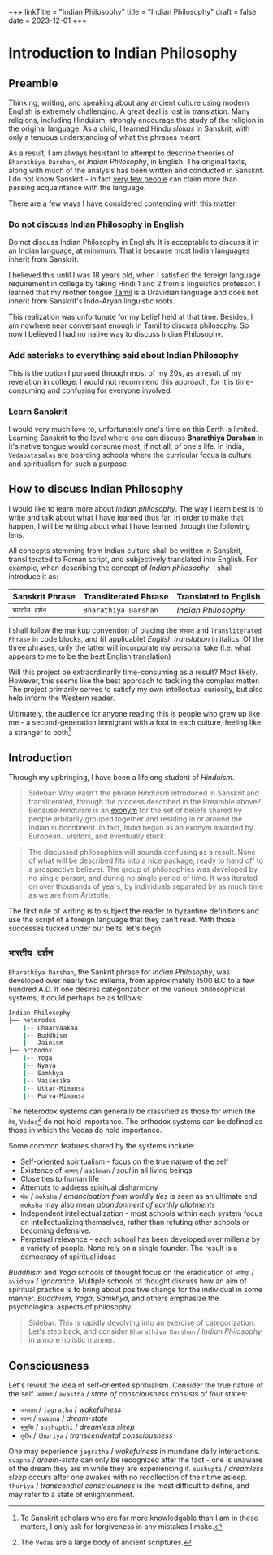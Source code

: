 +++
linkTitle = "Indian Philosophy"
title = "Indian Philosophy"
draft = false
date = 2023-12-01
+++

# Introduction to Indian Philosophy

## Preamble

Thinking, writing, and speaking about any ancient culture using modern English is extremely challenging. A great deal is lost in translation. Many religions, including Hinduism, strongly encourage the study of the religion in the original language. As a child, I learned Hindu *slokas* in Sanskrit, with only a tenuous understanding of what the phrases meant.  

As a result, I am always hesistant to attempt to describe theories of `Bharathiya Darshan`, or *Indian Philosophy*, in English. The original texts, along with much of the analysis has been written and conducted in Sanskrit. I do not know Sanskrit - in fact [very few people](https://www.indiatoday.in/india/story/people-speak-sanskrit-india-home-ministry-language-department-2005594-2022-09-28) can claim more than passing acquaintance with the language. 

There are a few ways I have considered contending with this matter.

### Do not discuss Indian Philosophy in English

Do not discuss Indian Philosophy in English. It is acceptable to discuss it in an Indian language, at minimum. That is because most Indian languages inherit from Sanskrit. 

I believed this until I was 18 years old, when I satisfied the foreign language requirement in college by taking Hindi 1 and 2 from a linguistics professor. I learned that my mother tongue [Tamil](https://en.wikipedia.org/wiki/Tamil_language) is a Dravidian language and does not inherit from Sanskrit's Indo-Aryan linguistic roots.  

This realization was unfortunate for my belief held at that time. Besides, I am nowhere near conversant enough in Tamil to discuss philosophy. So now I believed I had no native way to discuss Indian Philosophy.

### Add asterisks to everything said about Indian Philosophy

This is the option I pursued through most of my 20s, as a result of my revelation in college. I would not recommend this approach, for it is time-consuming and confusing for everyone involved.  

### Learn Sanskrit

I would very much love to, unfortunately one's time on this Earth is limited. Learning Sanskrit to the level where one can discuss **Bharathiya Darshan** in it's native tongue would consume most, if not all, of one's life. In India, `Vedapatasalas` are boarding schools where the curricular focus is culture and spiritualism for such a purpose.

## How to discuss Indian Philosophy

I would like to learn more about *Indian philosophy*. The way I learn best is to write and talk about what I have learned thus far. In order to make that happen, I will be writing about what I have learned through the following lens.

All concepts stemming from Indian culture shall be written in Sanskrit, transliterated to Roman script, and subjectively translated into English. For example, when describing the concept of *Indian philosophy*, I shall introduce it as:

| Sanskrit Phrase | Transliterated Phrase | Translated to English |
|-|-|-|
| `भारतीय दर्शन` | `Bharathiya Darshan` | *Indian Philosophy* |

I shall follow the markup convention of placing the `संस्कृत` and `Transliterated Phrase` in code blocks, and (if applicable) *English translation* in italics. Of the three phrases, only the latter will incorporate my personal take (i.e. what appears to me to be the best English translation)

Will this project be extraordinarily time-consuming as a result? Most likely. However, this seems like the best approach to tackling the complex matter. The project primarily serves to satisfy my own intellectual curiosity, but also help inform the Western reader.

Ultimately, the audience for anyone reading this is people who grew up like me - a second-generation immigrant with a foot in each culture, feeling like a stranger to both[^intro]

## Introduction

Through my upbringing, I have been a lifelong student of *Hinduism*.  

> Sidebar: Why wasn't the phrase *Hinduism* introduced in Sanskrit and transliterated, through the process described in the Preamble above? Because *Hinduism* is an [exonym](https://en.wikipedia.org/wiki/Endonym_and_exonym) for the set of beliefs shared by people arbitarily grouped together and residing in or around the Indian subcontinent. In fact, *India* began as an exonym awarded by European...visitors, and eventually stuck.  

> The discussed philosophies will sounds confusing as a result. None of what will be described fits into a nice package, ready to hand off to a prospective believer. The group of philosophies was developed by no single person, and during no single period of time. It was iterated on over thousands of years, by individuals separated by as much time as we are from Aristotle.

The first rule of writing is to subject the reader to byzantine definitions and use the script of a foreign language that they can't read. With those successes tucked under our belts, let's begin.

## `भारतीय दर्शन`

`Bharathiya Darshan`, the Sankrit phrase for *Indian Philosophy*, was developed over nearly two millenia, from approximately 1500 B.C to a few hundred A.D. If one desires categorization of the various philosophical systems, it could perhaps be as follows:

```bash
Indian Philosophy
├── heterodox
    |-- Chaarvaakaa
    |-- Buddhism
    |-- Jainism
├── orthodox
    |-- Yoga
    |-- Nyaya
    |-- Samkhya
    |-- Vaisesika
    |-- Uttar-Mimansa
    |-- Purva-Mimansa
```

The heterodox systems can generally be classified as those for which the `वेदः`, `Vedas`[^vedas] do not hold importance. The orthodox systems can be defined as those in which the Vedas do hold importance.

Some common features shared by the systems include:

- Self-oriented spiritualism - focus on the true nature of the self
- Existence of `आत्मन्` / `aathman` / *soul* in all living beings
- Close ties to human life
- Attempts to address spiritual disharmony
- `मोक्ष` / `moksha` / *emancipation from worldly ties* is seen as an ultimate end. `moksha` may also mean *abandonment of earthly allotments*
- Independent intellectualization - most schools within each system focus on intellectualizing themselves, rather than refuting other schools or becoming defensive.
- Perpetual relevance - each school has been developed over millenia by a variety of people. None rely on a single founder. The result is a democracy of spiritual ideas

*Buddhism* and *Yoga* schools of thought focus on the eradication of `अविद्या` / `avidhya` / *ignorance*. Multiple schools of thought discuss how an aim of spiritual practice is to bring about positive change for the individual in some manner. *Buddhism*, *Yoga*, *Samkhya*, and others emphasize the psychological aspects of philosophy.

> Sidebar: This is rapidly devolving into an exercise of categorization. Let's step back, and consider `Bharathiya Darshan` / *Indian Philosophy* in a more holistic manner.

## Consciousness

Let's revisit the idea of self-oriented spritualism. Consider the true nature of the self. `अवस्था` / `avastha` / *state of consciousness* consists of four states:

- `जगराता` / `jagratha` / *wakefulness*
- `स्वप्न` / `svapna` / *dream-state*
- `सुषुप्ति` / `sushupthi` / *dreamless sleep*
- `तुरीय` / `thuriya` / *transcendental consciousness*

One may experience `jagratha` / *wakefulness* in mundane daily interactions. `svapna` / *dream-state* can only be recognized after the fact - one is unaware of the dream they are in while they are experiencing it. `sushupti` / *dreamless sleep* occurs after one awakes with no recollection of their time asleep. `thuriya` / *transcendtal consciousness* is the most difficult to define, and may refer to a state of enlightenment.  

[^intro]: To Sanskrit scholars who are far more knowledgable than I am in these matters, I only ask for forgiveness in any mistakes I make.

[^vedas]: The `Vedas` are a large body of ancient scriptures.
